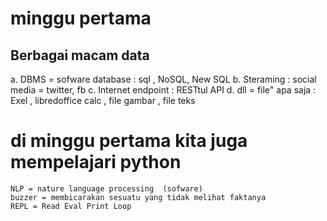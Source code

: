 # minggu pertama



## Berbagai macam data
 a. DBMS = sofware database : sql , NoSQL, New SQL
 b. Steraming : social media = twitter, fb
 c. Internet endpoint : RESTtul API
 d. dll = file" apa saja : Exel , libredoffice calc , file gambar , file teks

# di minggu pertama kita juga mempelajari python

	NLP = nature language processing  (sofware)
	buzzer = membicarakan sesuatu yang tidak melihat faktanya
	REPL = Read Eval Print Loop
	
